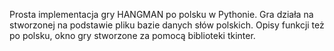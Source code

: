 Prosta implementacja gry HANGMAN po polsku w Pythonie. Gra działa na stworzonej na podstawie pliku bazie danych słów polskich. Opisy funkcji też po polsku, okno gry stworzone za pomocą biblioteki tkinter.
